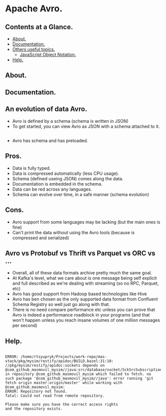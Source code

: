 # Apache Avro.





## Contents at a Glance.
* [About.](#about)
* [Documentation.](#documentation)
* [Others useful topics.]()
  * [JavaScript Object Notation.](https://github.com/descriptions-of-it-technologies/json)
* [Help.](#help)





## About.





## Documentation.





## An evolution of data Avro.
* Avro is defined by a schema (schema is written in JSON)
* To get started, you can view Avro as JSON with a schema attached to it.





## 
* Avro has schema and has preloaded.




## Pros.
* Data is fully typed. 
* Data is compressed automatically (less CPU usage).
* Schema (defined useing JSON) comes along the data.
* Documentation is embedded in the schema.
* Data can be red across any languages.
* Schema can evolve over time, in a safe manner (schema evolution)





## Cons.
* Avro support from some languages may be lacking (but the main ones is fine)
* Can't print the data without using the Avro tools (because is compressed and serialized)





## Avro vs Protobuf vs Thrift vs Parquet vs ORC vs ...
* Overall, all of these data formats archive pretty much the same goal.
* At Kafka's level, what we care about is one message being self explicit and full described as we're dealing with streaming (so no RPC, Parquet, etc)
* Avro has good support from Hadoop based technologies like Hive
* Avro has ben chosen as the only supported data format from Confluent Schema Registry so well just go along with that.
* There is no need compare performance etc unless you can prove that Avro is indeed a performance roadblock in your programs
  (and that won't happen unless you reach insane volumes of one million messages per second)




## Help.



```

ERROR: /home/rtsyupryk/Projects/work-repo/mas-stack/pkg/mysim/restify/apidoc/BUILD.bazel:31:10: //pkg/mysim/restify/apidoc:sockets depends on @com_github_masmovil_mysim//java:src/database/socket/SckSrcSubscriptionDB.java in repository @com_github_masmovil_mysim which failed to fetch. no such package '@com_github_masmovil_mysim//java': error running 'git fetch origin master:origin/master' while working with @com_github_masmovil_mysim:
ERROR: Repository not found.
fatal: Could not read from remote repository.

Please make sure you have the correct access rights
and the repository exists.

```